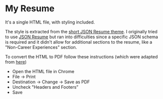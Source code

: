 # My Resume

It's a single HTML file, with styling included.

The style is extracted from the [short JSON Resume theme](https://github.com/isnotahippy/jsonresume-theme-short).  I originally tried to use [JSON Resume](https://jsonresume.org) but ran into difficulties since a specific JSON schema is required and it didn't allow for additional sections to the resume, like a "Non-Career Experiences" section. 

To convert the HTML to PDF follow these instructions (which were adapted from [here](http://www.guidingtech.com/7566/chrome-print-to-pdf-convert-webpage-to-pdf/))

* Open the HTML file in Chrome
* File -> Print
* Destination -> Change -> Save as PDF
* Uncheck "Headers and Footers”
* Save


